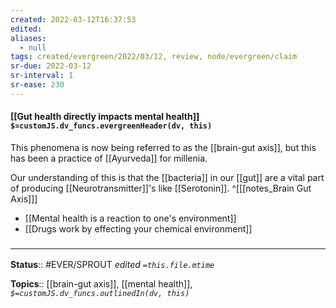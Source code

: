 ```yaml
---
created: 2022-03-12T16:37:53 
edited: 
aliases:
  - null
tags: created/evergreen/2022/03/12, review, node/evergreen/claim
sr-due: 2022-03-12
sr-interval: 1
sr-ease: 230
---
```


#### [[Gut health directly impacts mental health]] `$=customJS.dv_funcs.evergreenHeader(dv, this)`

This phenomena is now being referred to as the [[brain-gut axis]],
but this has been a practice of [[Ayurveda]] for millenia.

Our understanding of this is that the [[bacteria]] in our [[gut]] are a vital part of producing [[Neurotransmitter]]'s like [[Serotonin]].
^[[[notes_Brain Gut Axis]]]

- [[Mental health is a reaction to one's environment]]
- [[Drugs work by effecting your chemical environment]]

### <hr class="footnote"/>

**Status**:: #EVER/SPROUT
*edited `=this.file.mtime`*

**Topics**:: [[brain-gut axis]], [[mental health]], 
*`$=customJS.dv_funcs.outlinedIn(dv, this)`*
